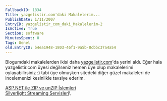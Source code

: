 ```yaml
---
FallbackID: 1834
Title: yazgelistir.com'daki Makalelerim...
PublishDate: 1/11/2007
EntryID: yazgelistir_com_daki_Makalelerim-2
IsActive: True
Section: software
MinutesSpent: 0
Tags: Genel
old.EntryID: b4ea1948-1803-46f1-9a5b-8cbbc37a4a54
---
```

Blogumdaki makalelerden ikisi daha
[yazgelistir.com](http://www.yazgelistir.com)'da yerini aldı. Eğer hala
yazgelistir.com üyesi değilseniz hemen üye olup makalelerimi
oylayabilirsiniz :) tabi üye olmuşken sitedeki diğer güzel makaleleri de
incelemenizi kesinlikle tavsiye ederim.

[ASP.NET ile ZIP ve unZIP
İşlemleri](http://www.yazgelistir.com/Makaleler/1000001500.ygpx)\
[Silverlight Streaming
Servisleri](http://www.yazgelistir.com/Makaleler/1000001509.ygpx)\


